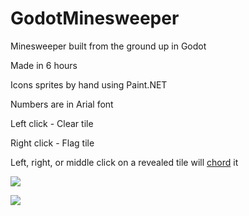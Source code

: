 # GodotMinesweeper
Minesweeper built from the ground up in Godot

Made in 6 hours

Icons sprites by hand using Paint.NET

Numbers are in Arial font

Left click - Clear tile

Right click - Flag tile

Left, right, or middle click on a revealed tile will [chord](https://en.wikipedia.org/wiki/Chording#Minesweeper_tactic) it

![](https://i.imgur.com/0mmd5sZ.png)

![](https://i.imgur.com/v8kvCL4.png)
